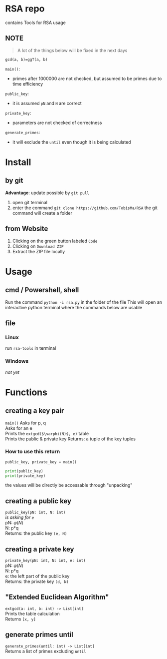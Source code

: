# RSA repo
contains Tools for RSA usage

## NOTE
> A lot of the things below will be fixed in the next days

`gcd(a, b)=ggT(a, b)`

`main()`:
- primes after 1000000 are not checked, but assumed to be primes due to time efficiency

`public_key`:
- it is assumed `pN` and `N` are correct

`private_key`:
- parameters are not checked of correctness

`generate_primes`:
- it will exclude the `until` even though it is being calculated

# Install
## by git
**Advantage**: update possible by `git pull`

1. open git terminal
2. enter the command `git clone https://github.com/TobisMa/RSA`
   the git command will create a folder

## from Website
1. Clicking on the green button labeled `Code`
2. Clicking on `Download ZIP`
3. Extract the ZIP file locally


# Usage
## cmd / Powershell, shell
Run the command `python -i rsa.py` in the folder of the file
This will open an interactive python terminal where the commands below are usable

## file
### Linux
run `rsa-tools` in terminal

### Windows
_not yet_

# Functions
## creating a key pair
`main()`
Asks for p, q  
Asks for an e  
Prints the `extgcd($\varphi(N)$, e)` table  
Prints the public & private key
Returns: a tuple of the key tuples

### How to use this return
```python
public_key, private_key = main()

print(public_key)
print(private_key)
```
the values will be directly be accessable through "unpacking"

## creating a public key
`public_key(pN: int, N: int)`  
_is asking for `e`_  
pN: $\varphi(N)$  
N: p*q  
Returns: the public key `(e, N)`

## creating a private key
`private_key(pN: int, N: int, e: int)`  
pN: $\varphi(N)$  
N: p*q  
e: the left part of the public key  
Returns: the private key `(d, N)`

## "Extended Euclidean Algorithm"
`extgcd(a: int, b: int) -> List[int]`  
Prints the table calculation  
Returns `[x, y]`  

## generate primes until
`generate_primes(until: int) -> List[int]`  
Returns a list of primes excluding `until`  
